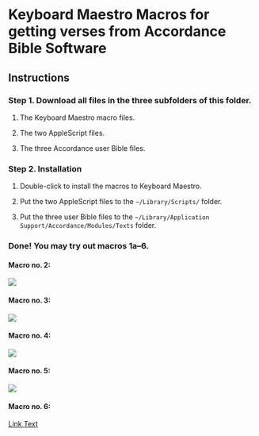 # Keyboard Maestro Macros for getting verses from Accordance Bible Software

## Instructions

### Step 1. Download all files in the three subfolders of this folder.

1. The Keyboard Maestro macro files.

2. The two AppleScript files.

3. The three Accordance user Bible files.

### Step 2. Installation

1. Double-click to install the macros to Keyboard Maestro.

2. Put the two AppleScript files to the `~/Library/Scripts/` folder.

3. Put the three user Bible files to the `~/Library/Application Support/Accordance/Modules/Texts` folder.

### Done! You may try out macros 1a–6.


#### Macro no. 2:

![](https://i.imgur.com/nzgEgbX.png)


#### Macro no. 3:

![](https://i.imgur.com/vXLjEdf.png)


#### Macro no. 4:

![](https://i.imgur.com/QQyxicY.png)


#### Macro no. 5:

![](https://i.imgur.com/2xHtm0u.png)

#### Macro no. 6:

[Link Text](https://i.imgur.com/OaH017k.png)